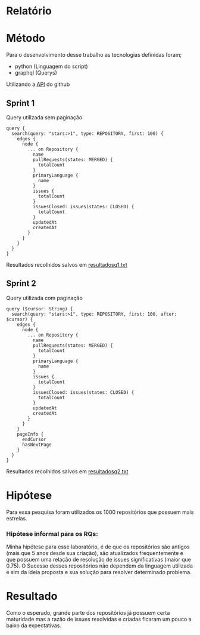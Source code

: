 # Relatório

# Método
Para o desenvolvimento desse trabalho as tecnologias definidas foram;
* python (Linguagem do script)
* graphql (Querys)

Utilizando a [API](https://docs.github.com/pt/graphql) do github

## Sprint 1 
Query utilizada sem paginação

    query {
      search(query: "stars:>1", type: REPOSITORY, first: 100) {
        edges {
          node {
            ... on Repository {
              name
              pullRequests(states: MERGED) {
                totalCount
              }
              primaryLanguage {
                name
              }
              issues {
                totalCount
              }
              issuesClosed: issues(states: CLOSED) {
                totalCount
              }
              updatedAt
              createdAt
            }
          }
        }
      }
    }


Resultados recolhidos salvos em  [resultadosq1.txt](https://github.com/YghoRibas/template-lab01/blob/bb57bc9f22950686bd14b09cef82f02e0dc0e566/scripts/dataset/resultadosq1.txt) 
## Sprint 2 

Query utilizada com paginação

    query ($cursor: String) {
      search(query: "stars:>1", type: REPOSITORY, first: 100, after: $cursor) {
        edges {
          node {
            ... on Repository {
              name
              pullRequests(states: MERGED) {
                totalCount
              }
              primaryLanguage {
                name
              }
              issues {
                totalCount
              }
              issuesClosed: issues(states: CLOSED) {
                totalCount
              }
              updatedAt
              createdAt
            }
          }
        }
        pageInfo {
          endCursor
          hasNextPage
        }
      }
    }

Resultados recolhidos salvos em  [resultadosq2.txt](https://github.com/YghoRibas/template-lab01/blob/bb57bc9f22950686bd14b09cef82f02e0dc0e566/scripts/dataset/resultadosq2.txt) 

# Hipótese
Para essa pesquisa foram utilizados os 1000 repositórios que possuem mais estrelas.

### Hipótese informal para os RQs:
Minha hipótese para esse laboratório, é de que os repositórios são antigos (mais que 5 anos desde sua criação), são atualizados frequentemente e que possuem uma relação de resolução de issues significativas (maior que 0.75). O Sucesso desses repositórios não dependem da linguagem utilizada e sim da ideia proposta e sua solução para resolver determinado problema.

# Resultado

Como o esperado, grande parte dos repositórios já possuem certa maturidade mas a razão de issues resolvidas e criadas ficaram um pouco a baixo da expectativas.


